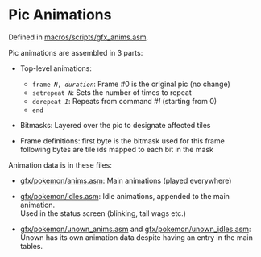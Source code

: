 # Pic Animations

Defined in [macros/scripts/gfx_anims.asm](https://github.com/pret/pokecrystal/macros/scripts/gfx_anims.asm).

Pic animations are assembled in 3 parts:

- Top-level animations:
   - <code>frame <i>N</i>, <i>duration</i></code>: Frame #0 is the original pic (no change)
   - <code>setrepeat <i>N</i></code>: Sets the number of times to repeat
   - <code>dorepeat <i>I</i></code>: Repeats from command #<i>I</i> (starting from 0)
   - `end`

- Bitmasks:
  Layered over the pic to designate affected tiles

- Frame definitions:
  first byte is the bitmask used for this frame  
  following bytes are tile ids mapped to each bit in the mask

Animation data is in these files:

- [gfx/pokemon/anims.asm](https://github.com/pret/pokecrystal/gfx/pokemon/anims.asm):
  Main animations (played everywhere)

- [gfx/pokemon/idles.asm](https://github.com/pret/pokecrystal/gfx/pokemon/idles.asm):
  Idle animations, appended to the main animation.  
  Used in the status screen (blinking, tail wags etc.)

- [gfx/pokemon/unown_anims.asm](https://github.com/pret/pokecrystal/gfx/pokemon/unown_anims.asm) and [gfx/pokemon/unown_idles.asm](https://github.com/pret/pokecrystal/gfx/pokemon/unown_idles.asm):
  Unown has its own animation data despite having an entry in the main tables.
